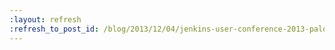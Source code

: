 ```yaml
---
:layout: refresh
:refresh_to_post_id: /blog/2013/12/04/jenkins-user-conference-2013-palo-alto-wrap-up
---
```

